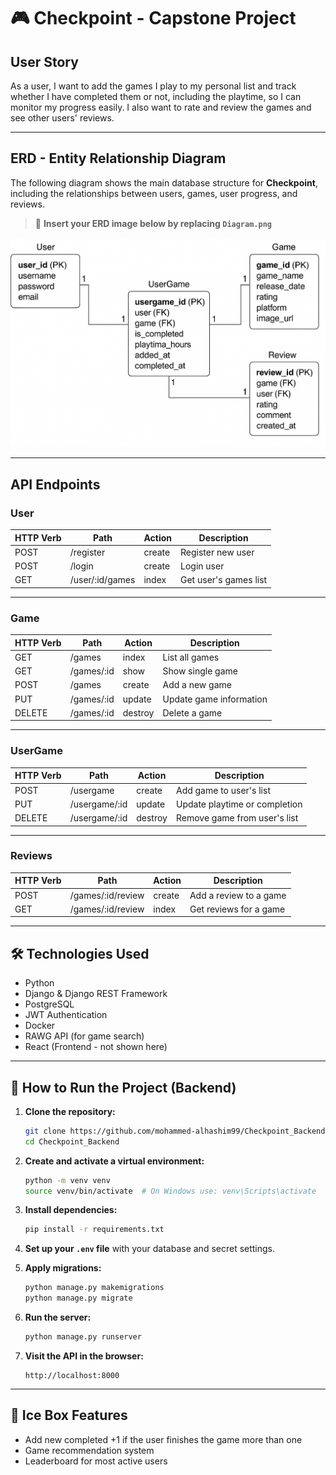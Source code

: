 
# 🎮 Checkpoint - Capstone Project

## User Story

As a user, I want to add the games I play to my personal list and track whether I have completed them or not, including the playtime, so I can monitor my progress easily. I also want to rate and review the games and see other users' reviews.

---

## ERD - Entity Relationship Diagram

The following diagram shows the main database structure for **Checkpoint**, including the relationships between users, games, user progress, and reviews.

> 📌 **Insert your ERD image below by replacing `Diagram.png`**

![ERD Diagram](Diagram.png)

---

## API Endpoints

### User
| HTTP Verb | Path           | Action   | Description                |
|-----------|----------------|----------|----------------------------|
| POST      | /register       | create   | Register new user          |
| POST      | /login          | create   | Login user                 |
| GET       | /user/:id/games | index    | Get user's games list      |

---

### Game
| HTTP Verb | Path          | Action   | Description               |
|-----------|---------------|----------|---------------------------|
| GET       | /games        | index    | List all games            |
| GET       | /games/:id    | show     | Show single game          |
| POST      | /games        | create   | Add a new game            |
| PUT       | /games/:id    | update   | Update game information   |
| DELETE    | /games/:id    | destroy  | Delete a game             |

---

### UserGame
| HTTP Verb | Path                     | Action   | Description                       |
|-----------|--------------------------|----------|-----------------------------------|
| POST      | /usergame                | create   | Add game to user's list           |
| PUT       | /usergame/:id            | update   | Update playtime or completion     |
| DELETE    | /usergame/:id            | destroy  | Remove game from user's list      |

---

### Reviews
| HTTP Verb | Path              | Action   | Description               |
|-----------|-------------------|----------|---------------------------|
| POST      | /games/:id/review | create   | Add a review to a game     |
| GET       | /games/:id/review | index    | Get reviews for a game     |

---

## 🛠️ Technologies Used

- Python
- Django & Django REST Framework
- PostgreSQL
- JWT Authentication
- Docker
- RAWG API (for game search)
- React (Frontend - not shown here)

---

## 🚀 How to Run the Project (Backend)

1. **Clone the repository:**
   ```bash
   git clone https://github.com/mohammed-alhashim99/Checkpoint_Backend.git
   cd Checkpoint_Backend
   ```

2. **Create and activate a virtual environment:**
   ```bash
   python -m venv venv
   source venv/bin/activate  # On Windows use: venv\Scripts\activate
   ```

3. **Install dependencies:**
   ```bash
   pip install -r requirements.txt
   ```

4. **Set up your `.env` file** with your database and secret settings.

5. **Apply migrations:**
   ```bash
   python manage.py makemigrations
   python manage.py migrate
   ```

6. **Run the server:**
   ```bash
   python manage.py runserver
   ```

7. **Visit the API in the browser:**
   ```
   http://localhost:8000
   ```

---

## 🧊 Ice Box Features

- Add new completed +1 if the user finishes the game more than one
- Game recommendation system
- Leaderboard for most active users
